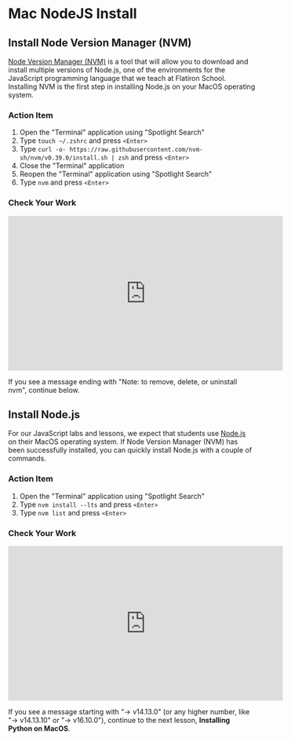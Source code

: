 # Mac NodeJS Install

## Install Node Version Manager (NVM)

[Node Version Manager (NVM)][nvm] is a tool that will allow you to download and
install multiple versions of Node.js, one of the environments for the JavaScript
programming language that we teach at Flatiron School. Installing NVM is the
first step in installing Node.js on your MacOS operating system.

[nvm]: https://github.com/nvm-sh/nvm

### Action Item

1. Open the "Terminal" application using "Spotlight Search"
2. Type `touch ~/.zshrc` and press `<Enter>`
3. Type
   `curl -o- https://raw.githubusercontent.com/nvm-sh/nvm/v0.39.0/install.sh | zsh`
   and press `<Enter>`
4. Close the "Terminal" application
5. Reopen the "Terminal" application using "Spotlight Search"
6. Type `nvm` and press `<Enter>`

### Check Your Work

<iframe width="560" height="315" src="https://www.youtube.com/embed/eM4GgBrTD5k" frameborder="0" allow="accelerometer; autoplay; clipboard-write; encrypted-media; gyroscope; picture-in-picture" allowfullscreen></iframe>

If you see a message ending with "Note: to remove, delete, or uninstall nvm",
continue below.

## Install Node.js

For our JavaScript labs and lessons, we expect that students use [Node.js][node]
on their MacOS operating system. If Node Version Manager (NVM) has been
successfully installed, you can quickly install Node.js with a couple of
commands.

[node]: https://nodejs.org/en/

### Action Item

1. Open the "Terminal" application using "Spotlight Search"
2. Type `nvm install --lts` and press `<Enter>`
3. Type `nvm list` and press `<Enter>`

### Check Your Work

<iframe width="560" height="315" src="https://www.youtube.com/embed/NzWGzrBPRVI" frameborder="0" allow="accelerometer; autoplay; clipboard-write; encrypted-media; gyroscope; picture-in-picture" allowfullscreen></iframe>

If you see a message starting with "-> v14.13.0" (or any higher number, like "->
v14.13.10" or "-> v16.10.0"), continue to the next lesson, **Installing Python on
MacOS**.
